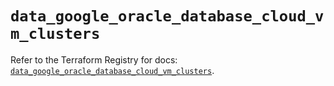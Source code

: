 # `data_google_oracle_database_cloud_vm_clusters`

Refer to the Terraform Registry for docs: [`data_google_oracle_database_cloud_vm_clusters`](https://registry.terraform.io/providers/hashicorp/google/6.27.0/docs/data-sources/oracle_database_cloud_vm_clusters).
